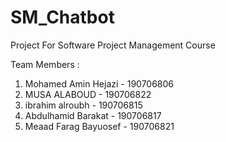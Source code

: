 # SM_Chatbot
Project For Software Project Management Course

Team Members :
1. Mohamed Amin Hejazi - 190706806 
2. MUSA ALABOUD - 190706822
3. ibrahim alroubh - 190706815
4. Abdulhamid Barakat - 190706817
5. Meaad Farag Bayuosef - 190706821 
